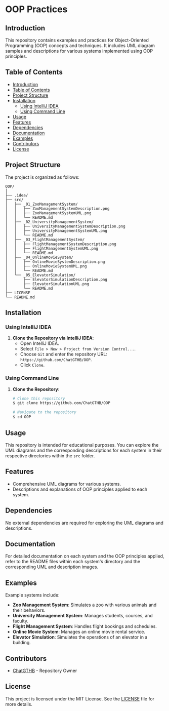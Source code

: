 
# OOP Practices

## Introduction
This repository contains examples and practices for Object-Oriented Programming (OOP) concepts and techniques. It includes UML diagram samples and descriptions for various systems implemented using OOP principles.

## Table of Contents
- [Introduction](#introduction)
- [Table of Contents](#table-of-contents)
- [Project Structure](#project-structure)
- [Installation](#installation)
  - [Using IntelliJ IDEA](#using-intellij-idea)
  - [Using Command Line](#using-command-line)
- [Usage](#usage)
- [Features](#features)
- [Dependencies](#dependencies)
- [Documentation](#documentation)
- [Examples](#examples)
- [Contributors](#contributors)
- [License](#license)

## Project Structure
The project is organized as follows:
```
OOP/
│
├── .idea/
├── src/
│   ├── _01_ZooManagementSystem/
│   │   ├── ZooManagementSystemDescription.png
│   │   ├── ZooManagementSystemUML.png
│   │   └── README.md
│   ├── _02_UniversityManagementSystem/
│   │   ├── UniversityManagementSystemDescription.png
│   │   ├── UniversityManagementSystemUML.png
│   │   └── README.md
│   ├── _03_FlightManagementSystem/
│   │   ├── FlightManagementSystemDescription.png
│   │   ├── FlightManagementSystemUML.png
│   │   └── README.md
│   ├── _04_OnlineMovieSystem/
│   │   ├── OnlineMovieSystemDescription.png
│   │   ├── OnlineMovieSystemUML.png
│   │   └── README.md
│   └── _05_ElevatorSimulation/
│       ├── ElevatorSimulationDescription.png
│       ├── ElevatorSimulationUML.png
│       └── README.md
├── LICENSE
└── README.md
```

## Installation

### Using IntelliJ IDEA
1. **Clone the Repository via IntelliJ IDEA**:
    - Open IntelliJ IDEA.
    - Select `File > New > Project from Version Control...`.
    - Choose `Git` and enter the repository URL: `https://github.com/ChatGTHB/OOP`.
    - Click `Clone`.

### Using Command Line
1. **Clone the Repository**:
    ```bash
    # Clone this repository
    $ git clone https://github.com/ChatGTHB/OOP

    # Navigate to the repository
    $ cd OOP
    ```

## Usage
This repository is intended for educational purposes. You can explore the UML diagrams and the corresponding descriptions for each system in their respective directories within the `src` folder.

## Features
- Comprehensive UML diagrams for various systems.
- Descriptions and explanations of OOP principles applied to each system.

## Dependencies
No external dependencies are required for exploring the UML diagrams and descriptions.

## Documentation
For detailed documentation on each system and the OOP principles applied, refer to the README files within each system's directory and the corresponding UML and description images.

## Examples
Example systems include:
- **Zoo Management System**: Simulates a zoo with various animals and their behaviors.
- **University Management System**: Manages students, courses, and faculty.
- **Flight Management System**: Handles flight bookings and schedules.
- **Online Movie System**: Manages an online movie rental service.
- **Elevator Simulation**: Simulates the operations of an elevator in a building.

## Contributors
- [ChatGTHB](https://github.com/ChatGTHB) - Repository Owner

## License
This project is licensed under the MIT License. See the [LICENSE](LICENSE) file for more details.

